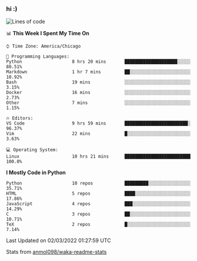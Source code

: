 ### hi :)

<!--START_SECTION:waka-->
![Lines of code](https://img.shields.io/badge/From%20Hello%20World%20I%27ve%20Written-480%20Thousand%20lines%20of%20code-blue)

📊 **This Week I Spent My Time On** 

```text
⌚︎ Time Zone: America/Chicago

💬 Programming Languages: 
Python                   8 hrs 20 mins       ████████████████████░░░░░   80.51% 
Markdown                 1 hr 7 mins         ██░░░░░░░░░░░░░░░░░░░░░░░   10.92% 
Bash                     19 mins             ░░░░░░░░░░░░░░░░░░░░░░░░░   3.15% 
Docker                   16 mins             ░░░░░░░░░░░░░░░░░░░░░░░░░   2.73% 
Other                    7 mins              ░░░░░░░░░░░░░░░░░░░░░░░░░   1.15%

🔥 Editors: 
VS Code                  9 hrs 59 mins       ████████████████████████░   96.37% 
Vim                      22 mins             █░░░░░░░░░░░░░░░░░░░░░░░░   3.63%

💻 Operating System: 
Linux                    10 hrs 21 mins      █████████████████████████   100.0%

```

**I Mostly Code in Python** 

```text
Python                   10 repos            █████████░░░░░░░░░░░░░░░░   35.71% 
HTML                     5 repos             ████░░░░░░░░░░░░░░░░░░░░░   17.86% 
JavaScript               4 repos             ███░░░░░░░░░░░░░░░░░░░░░░   14.29% 
C                        3 repos             ██░░░░░░░░░░░░░░░░░░░░░░░   10.71% 
TeX                      2 repos             █░░░░░░░░░░░░░░░░░░░░░░░░   7.14%

```



 Last Updated on 02/03/2022 01:27:59 UTC
<!--END_SECTION:waka-->

Stats from [anmol098/waka-readme-stats](https://github.com/anmol098/waka-readme-stats)